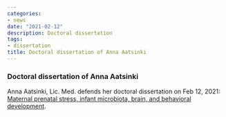```yaml
---
categories:
- news
date: "2021-02-12"
description: Doctoral dissertation
tags:
- dissertation
title: Doctoral dissertation of Anna Aatsinki
---
```



### Doctoral dissertation of Anna Aatsinki

Anna Aatsinki, Lic. Med. defends her doctoral dissertation on Feb 12, 2021: [Maternal prenatal stress, infant microbiota, brain, and behavioral development](https://www.utu.fi/fi/ajankohtaista/tapahtumat/vaitos-psykiatria-ll-anna-katariina-aatsinki).




